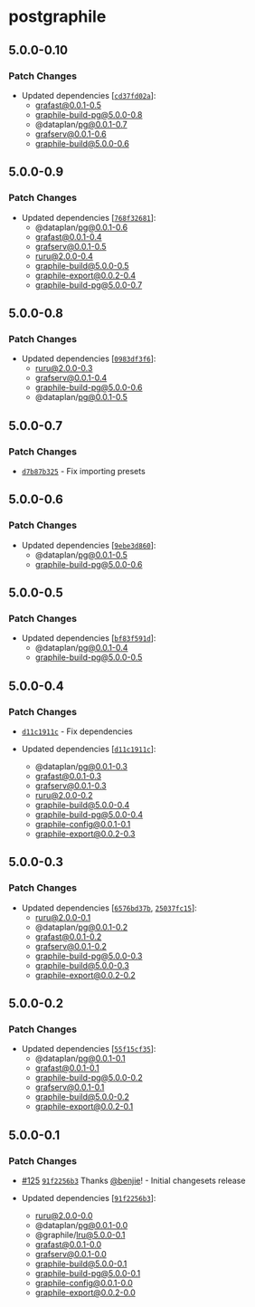 # postgraphile

## 5.0.0-0.10

### Patch Changes

- Updated dependencies [[`cd37fd02a`](undefined)]:
  - grafast@0.0.1-0.5
  - graphile-build-pg@5.0.0-0.8
  - @dataplan/pg@0.0.1-0.7
  - grafserv@0.0.1-0.6
  - graphile-build@5.0.0-0.6

## 5.0.0-0.9

### Patch Changes

- Updated dependencies [[`768f32681`](undefined)]:
  - @dataplan/pg@0.0.1-0.6
  - grafast@0.0.1-0.4
  - grafserv@0.0.1-0.5
  - ruru@2.0.0-0.4
  - graphile-build@5.0.0-0.5
  - graphile-export@0.0.2-0.4
  - graphile-build-pg@5.0.0-0.7

## 5.0.0-0.8

### Patch Changes

- Updated dependencies [[`0983df3f6`](undefined)]:
  - ruru@2.0.0-0.3
  - grafserv@0.0.1-0.4
  - graphile-build-pg@5.0.0-0.6
  - @dataplan/pg@0.0.1-0.5

## 5.0.0-0.7

### Patch Changes

- [`d7b87b325`](undefined) - Fix importing presets

## 5.0.0-0.6

### Patch Changes

- Updated dependencies [[`9ebe3d860`](undefined)]:
  - @dataplan/pg@0.0.1-0.5
  - graphile-build-pg@5.0.0-0.6

## 5.0.0-0.5

### Patch Changes

- Updated dependencies [[`bf83f591d`](undefined)]:
  - @dataplan/pg@0.0.1-0.4
  - graphile-build-pg@5.0.0-0.5

## 5.0.0-0.4

### Patch Changes

- [`d11c1911c`](undefined) - Fix dependencies

- Updated dependencies [[`d11c1911c`](undefined)]:
  - @dataplan/pg@0.0.1-0.3
  - grafast@0.0.1-0.3
  - grafserv@0.0.1-0.3
  - ruru@2.0.0-0.2
  - graphile-build@5.0.0-0.4
  - graphile-build-pg@5.0.0-0.4
  - graphile-config@0.0.1-0.1
  - graphile-export@0.0.2-0.3

## 5.0.0-0.3

### Patch Changes

- Updated dependencies [[`6576bd37b`](undefined), [`25037fc15`](undefined)]:
  - ruru@2.0.0-0.1
  - @dataplan/pg@0.0.1-0.2
  - grafast@0.0.1-0.2
  - grafserv@0.0.1-0.2
  - graphile-build-pg@5.0.0-0.3
  - graphile-build@5.0.0-0.3
  - graphile-export@0.0.2-0.2

## 5.0.0-0.2

### Patch Changes

- Updated dependencies [[`55f15cf35`](undefined)]:
  - @dataplan/pg@0.0.1-0.1
  - grafast@0.0.1-0.1
  - graphile-build-pg@5.0.0-0.2
  - grafserv@0.0.1-0.1
  - graphile-build@5.0.0-0.2
  - graphile-export@0.0.2-0.1

## 5.0.0-0.1

### Patch Changes

- [#125](https://github.com/benjie/postgraphile-private/pull/125)
  [`91f2256b3`](https://github.com/benjie/postgraphile-private/commit/91f2256b3fd699bec19fc86f1ca79df057e58639)
  Thanks [@benjie](https://github.com/benjie)! - Initial changesets release

- Updated dependencies
  [[`91f2256b3`](https://github.com/benjie/postgraphile-private/commit/91f2256b3fd699bec19fc86f1ca79df057e58639)]:
  - ruru@2.0.0-0.0
  - @dataplan/pg@0.0.1-0.0
  - @graphile/lru@5.0.0-0.1
  - grafast@0.0.1-0.0
  - grafserv@0.0.1-0.0
  - graphile-build@5.0.0-0.1
  - graphile-build-pg@5.0.0-0.1
  - graphile-config@0.0.1-0.0
  - graphile-export@0.0.2-0.0
